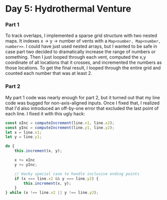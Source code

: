 # Day 5: Hydrothermal Venture

### Part 1
To track overlaps, I implemented a sparse grid structure with two nested maps. It indexes x -> y -> number of vents with a `Map<number, Map<number, number>>`. I could have just used nested arrays, but I wanted to be safe in case part two decided to dramatically increase the range of numbers or something. Then I just looped through each vent, computed the x,y coordinate of all locations that it crosses, and incremented the numbers as those locations. To get the final result, I looped through the entire grid and counted each number that was at least 2.

### Part 2
My part 1 code was nearly enough for part 2, but it turned out that my line code was bugged for non-axis-aligned inputs. Once I fixed that, I realized that I'd also introduced an off-by-one error that excluded the last point of each line. I fixed it with this ugly hack:

```javascript
const xInc = computeIncrement(line.x1, line.x2);
const yInc = computeIncrement(line.y1, line.y2);
let x = line.x1;
let y = line.y1;

do {
    this.increment(x, y);

    x += xInc
    y += yInc;

    // Hacky special case to handle inclusive ending points
    if (x === line.x2 && y === line.y2) {
        this.increment(x, y);
    }
} while (x !== line.x2 || y !== line.y2);
```